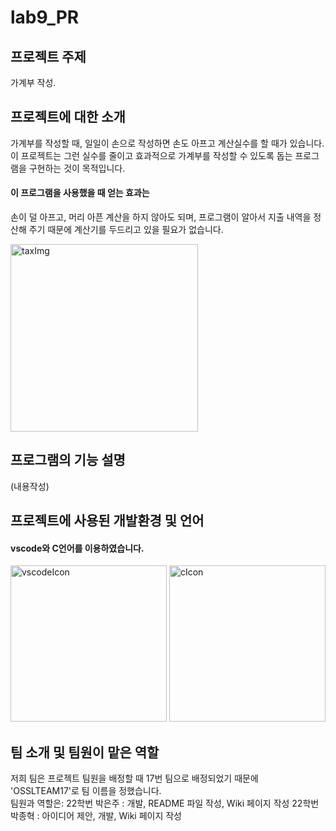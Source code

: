 # lab9_PR
## 프로젝트 주제
가계부 작성.   


## 프로젝트에 대한 소개
가계부를 작성할 때, 일일이 손으로 작성하면 손도 아프고 계산실수를 할 때가 있습니다.    
이 프로젝트는 그런 실수를 줄이고 효과적으로 가계부를 작성할 수 있도록 돕는 프로그램을 구현하는 것이 목적입니다. 

#### 이 프로그램을 사용했을 때 얻는 효과는   
손이 덜 아프고, 머리 아픈 계산을 하지 않아도 되며, 프로그램이 알아서 지출 내역을 정산해 주기 때문에 계산기를 두드리고 있을 필요가 없습니다.   

<img src="(https://user-images.githubusercontent.com/130718231/236451369-57d7de84-af54-4387-b6fb-3a6876b56229.png)" width="300" height="300" alt="taxImg"></img>


## 프로그램의 기능 설명
(내용작성)   

## 프로젝트에 사용된 개발환경 및 언어
#### vscode와 C언어를 이용하였습니다. 
<img src="(https://user-images.githubusercontent.com/130718231/236453724-13d9f6fb-bf3c-42c1-a5d9-979a97304435.png)" width="250" height="250" alt="vscodeIcon"></img>
<img src="(https://user-images.githubusercontent.com/130718231/236453858-5720957d-7ce5-4f9f-9ed6-320a020577a2.png)" width="250" height="250" alt="cIcon"></img>


## 팀 소개 및 팀원이 맡은 역할
저희 팀은 프로젝트 팀원을 배정할 때 17번 팀으로 배정되었기 때문에 'OSSLTEAM17'로 팀 이름을 정했습니다.     
팀원과 역할은: 
   22학번 박은주 : 개발, README 파일 작성, Wiki 페이지 작성
   22학번 박종혁 : 아이디어 제안, 개발, Wiki 페이지 작성
